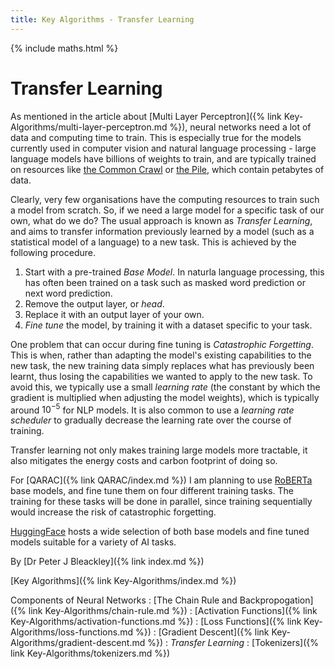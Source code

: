 ```yaml
---
title: Key Algorithms - Transfer Learning
---
```


{% include maths.html %}

# Transfer Learning

As mentioned in the article about [Multi Layer Perceptron]({% link Key-Algorithms/multi-layer-perceptron.md %}), neural networks need a lot of data and computing time to train. This is especially true for the models currently used in computer vision and natural language processing - large language models have billions of weights to train, and are typically trained on resources like [the Common Crawl](https://commoncrawl.org/) or [the Pile](https://pile.eleuther.ai/}), which contain petabytes of data. 

Clearly, very few organisations have the computing resources to train such a model from scratch. So, if we need a large model for a specific task of our own, what do we do? The usual approach is known as *Transfer Learning*, and aims to transfer information previously learned by a model (such as a statistical model of a language) to a new task. This is achieved by the following procedure.

1. Start with a pre-trained *Base Model*. In naturla language processing, this has often been trained on a task such as masked word prediction or next word prediction.
2. Remove the output layer, or *head*.
3. Replace it with an output layer of your own.
4. *Fine tune* the model, by training it with a dataset specific to your task.

One problem that can occur during fine tuning is *Catastrophic Forgetting*. This is when, rather than adapting the model's existing capabilities to the new task, the new training data simply replaces what has previously been learnt, thus losing the capabilities we wanted to apply to the new task. To avoid this, we typically use a small *learning rate* (the constant by which the gradient is multiplied when adjusting the model weights), which is typically around $10^{-5}$ for NLP models. It is also common to use a *learning rate scheduler* to gradually decrease the learning rate over the course of training.

Transfer learning not only makes training large models more tractable, it also mitigates the energy costs and carbon footprint of doing so.

For [QARAC]({% link QARAC/index.md %}) I am planning to use [RoBERTa](https://huggingface.co/roberta-base) base models, and fine tune them on four different training tasks. The training for these tasks will be done in parallel, since training sequentially would increase the risk of catastrophic forgetting.

[HuggingFace](https://huggingface.co) hosts a wide selection of both base models and fine tuned models suitable for a variety of AI tasks.

By [Dr Peter J Bleackley]({% link index.md %})
 
 [Key Algorithms]({% link Key-Algorithms/index.md %})
 
 Components of Neural Networks
 : [The Chain Rule and Backpropogation]({% link Key-Algorithms/chain-rule.md %})
 : [Activation Functions]({% link Key-Algorithms/activation-functions.md %})
 : [Loss Functions]({% link Key-Algorithms/loss-functions.md %})
 : [Gradient Descent]({% link Key-Algorithms/gradient-descent.md %})
 : *Transfer Learning*
 : [Tokenizers]({% link Key-Algorithms/tokenizers.md %})
